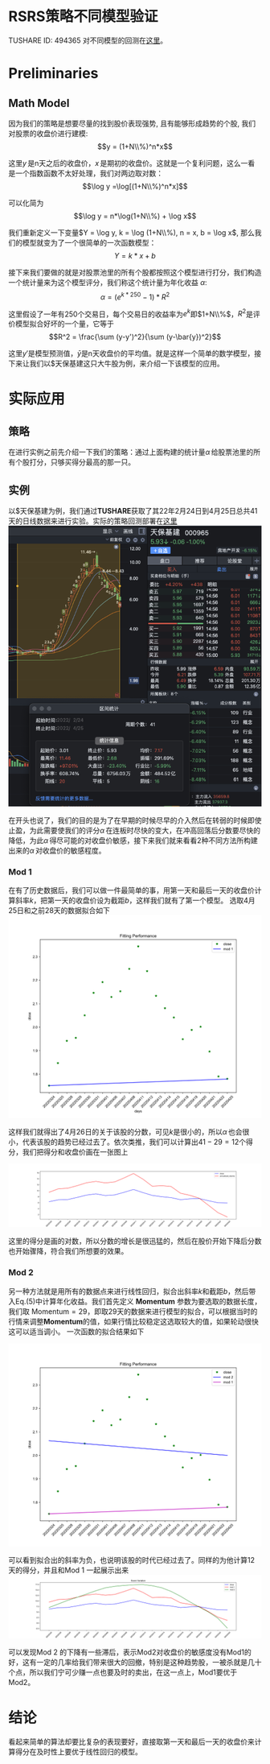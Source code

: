 # RSRS策略不同模型验证
TUSHARE ID: 494365
对不同模型的回测在[这里](https://www.joinquant.com/view/community/detail/05f09e4e904b67edfc1c28813dd7b8f2)。

# Preliminaries
## Math Model
因为我们的策略是想要尽量的找到股价表现强势, 且有能够形成趋势的个股, 我们对股票的收盘价进行建模: 
$$y = (1+N\\%)^n*x$$

这里$y\,$是n天之后的收盘价，$x\,$是期初的收盘价。这就是一个复利问题，这么一看是一个指数函数不太好处理，我们对两边取对数：
$$\log y =\log[(1+N\\%)^n*x]$$

可以化简为
$$\log y = n*\log(1+N\\%) + \log x$$

我们重新定义一下变量$Y = \log y, k = \log (1+N\\%), n = x, b = \log x$, 那么我们的模型就变为了一个很简单的一次函数模型：
$$Y = k*x+b$$

接下来我们要做的就是对股票池里的所有个股都按照这个模型进行打分，我们构造一个统计量来为这个模型评分，我们称这个统计量为年化收益 $\alpha$:
$$\alpha=(e^{k*250} - 1) * R^2$$

这里假设了一年有250个交易日，每个交易日的收益率为$e^k$即$1+N\\%$，$R^2$是评价模型拟合好坏的一个量，它等于
$$R^2 = \frac{\sum (y-y')^2}{\sum (y-\bar{y})^2}$$

这里$y'$是模型预测值，$\bar{y}$是n天收盘价的平均值。就是这样一个简单的数学模型，接下来让我们以\$天保基建这只大牛股为例，来介绍一下该模型的应用。
# 实际应用
## 策略
在进行实例之前先介绍一下我们的策略：通过上面构建的统计量$\alpha\,$给股票池里的所有个股打分，只够买得分最高的那一只。
## 实例
以\$天保基建为例，我们通过**TUSHARE**获取了其22年2月24日到4月25日总共41天的日线数据来进行实验。实际的策略回测部署在[这里](https://www.joinquant.com/view/community/detail/37894)
![000965.png](r2TEMbQEf-000965.png)

在开头也说了，我们的目的是为了在早期的时候尽早的介入然后在转弱的时候即使止盈，为此需要使我们的评分$\alpha\,$在连板时尽快的变大，在冲高回落后分数要尽快的降低，为此$\alpha\,$得尽可能的对收盘价敏感，接下来我们就来看看2种不同方法所构建出来的$\alpha\,$对收盘价的敏感程度。
### Mod 1
在有了历史数据后，我们可以做一件最简单的事，用第一天和最后一天的收盘价计算斜率*k*，把第一天的收盘价设为截距*b*，这样我们就有了第一个模型。
选取4月25日和之前28天的数据拟合如下
![fitting_performance.png](HaU_F-5EF-fitting_performance.png)

这样我们就得出了4月26日的关于该股的分数，可见*k*是很小的，所以$\alpha\,$也会很小，代表该股的趋势已经过去了。依次类推，我们可以计算出$41-29=12$个得分，我们把得分和收盘价画在一张图上

![annualized_returns.png](j8SWEgEnZ-annualized_returns.png)

这里的得分是画的对数，所以分数的增长是很迅猛的，然后在股价开始下降后分数也开始骤降，符合我们所想要的效果。

### Mod 2
另一种方法就是用所有的数据点来进行线性回归，拟合出斜率*k*和截距*b*，然后带入Eq.(5)中计算年化收益。我们首先定义 **Momentum** 参数为要选取的数据长度，我们取 $\mathrm{Momentum}=29$，即取29天的数据来进行模型的拟合，可以根据当时的行情来调整**Momentum**的值，如果行情比较稳定这选取较大的值，如果轮动很快这可以适当调小。
一次函数的拟合结果如下

![fitting_performance2.png](QvBiSAw9r-fitting_performance2.png)

可以看到拟合出的斜率为负，也说明该股的时代已经过去了。同样的为他计算12天的得分，并且和Mod 1 一起展示出来
![score_variation.png](keoeUGvpc-score_variation.png)

可以发现Mod 2 的下降有一些滞后，表示Mod2对收盘价的敏感度没有Mod1的好，这有一定的几率给我们带来很大的回撤，特别是这种趋势股，一被杀就是几十个点，所以我们宁可少赚一点也要及时的卖出，在这一点上，Mod1要优于Mod2。

# 结论
看起来简单的算法却要比复杂的表现要好，直接取第一天和最后一天的收盘价来计算得分在及时性上要优于线性回归的模型。
